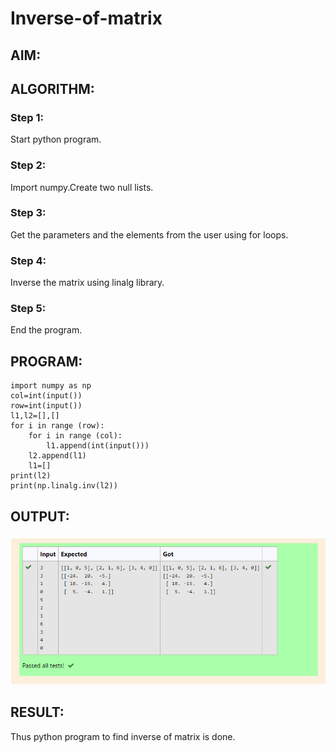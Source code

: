 # Inverse-of-matrix

## AIM:

## ALGORITHM:
### Step 1:
Start python program.

### Step 2:
Import numpy.Create two null lists.

### Step 3:
Get the parameters and the elements from the user using for loops.

### Step 4:
Inverse the matrix using linalg library.

### Step 5:
End the program.


## PROGRAM:
```
import numpy as np
col=int(input())
row=int(input())
l1,l2=[],[]
for i in range (row):
    for i in range (col):
        l1.append(int(input()))
    l2.append(l1)
    l1=[]
print(l2)
print(np.linalg.inv(l2))
```

## OUTPUT:
![output](invmat.png)
## RESULT:
Thus python program to find inverse of matrix is done.
